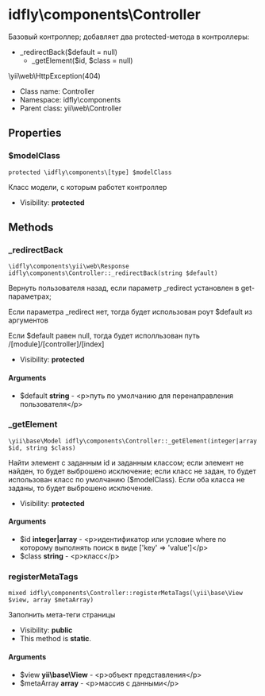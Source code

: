 idfly\components\Controller
===============

Базовый контроллер; добавляет два protected-метода в контроллеры:

- _redirectBack($default = null)
  - _getElement($id, $class = null)

\yii\web\HttpException(404)


* Class name: Controller
* Namespace: idfly\components
* Parent class: yii\web\Controller





Properties
----------


### $modelClass

    protected \idfly\components\[type] $modelClass

Класс модели, с которым работет контроллер



* Visibility: **protected**


Methods
-------


### _redirectBack

    \idfly\components\yii\web\Response idfly\components\Controller::_redirectBack(string $default)

Вернуть пользователя назад, если параметр _redirect установлен в
get-параметрах;

Если параметра _redirect нет, тогда будет использован роут $default из
аргументов

Если $default равен null, тогда будет исполльзован путь
/[module]/[controller]/[index]

* Visibility: **protected**


#### Arguments
* $default **string** - &lt;p&gt;путь по умолчанию для перенаправления пользователя&lt;/p&gt;



### _getElement

    \yii\base\Model idfly\components\Controller::_getElement(integer|array $id, string $class)

Найти элемент с заданным id и заданным классом; если элемент не найден,
то будет выброшено исключение; если класс не задан, то будет использован
класс по умолчанию ($modelClass). Если оба класса не заданы, то будет
выброшено исключение.



* Visibility: **protected**


#### Arguments
* $id **integer|array** - &lt;p&gt;идентификатор или условие where по которому
выполнять поиск в виде [&#039;key&#039; =&gt; &#039;value&#039;]&lt;/p&gt;
* $class **string** - &lt;p&gt;класс&lt;/p&gt;



### registerMetaTags

    mixed idfly\components\Controller::registerMetaTags(\yii\base\View $view, array $metaArray)

Заполнить мета-теги страницы



* Visibility: **public**
* This method is **static**.


#### Arguments
* $view **yii\base\View** - &lt;p&gt;объект представления&lt;/p&gt;
* $metaArray **array** - &lt;p&gt;массив с данными&lt;/p&gt;


